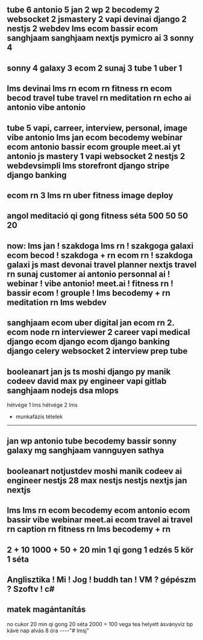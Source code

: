 tube 6
antonio 5
jan 2
wp 2
becodemy 2
websocket 2
jsmastery 2 vapi devinai
django 2
nestjs 2
webdev lms
ecom bassir
ecom sanghjaam
sanghjaam nextjs
pymicro
ai 3
sonny 4
----
sonny 4
galaxy 3
ecom 2
sunaj 3
tube 1
uber 1
-----
lms
devinai
lms rn
ecom rn
fitness rn
ecom becod
travel tube
travel rn
meditation rn
echo ai antonio
vibe antonio
----


tube 5 vapi, carreer, interview, personal, image
vibe antonio
lms jan
ecom becodemy
webinar
ecom antonio
bassir ecom
grouple
meet.ai
yt antonio
js mastery 1 vapi
websocket 2
nestjs 2
webdevsimpli lms
storefront
django stripe
django banking
-----
ecom rn 3
lms rn
uber
fitness
image deploy
----
angol
meditació
qi gong
fitness
séta
500 50 50 20
----
now:
lms jan ! szakdoga
lms rn ! szakgoga galaxi
ecom becod ! szakdoga + rn
ecom rn ! szakdoga galaxi
js mast devonai
travel planner nextjs
travel rn sunaj
customer ai antonio
personnal ai !
webinar !
vibe antonio!
meet.ai !
fitness rn !
bassir ecom !
grouple !
lms becodemy + rn
meditation rn
lms webdev
-----
sanghjaam ecom
uber
digital jan
ecom rn 2.
ecom node rn
interviewer 2
career
vapi medical
django ecom
django ecom
django banking
django celery
websocket 2
interview prep tube
----
booleanart
jan
js
ts
moshi django
py
manik
codeev
david
max
py engineer
vapi
gitlab
sanghjaam nodejs
dsa
mlops
-----
hétvége 1 lms
hétvége 2 lms
+ munkafázis tételek
---
jan
wp
antonio
tube
becodemy
bassir
sonny
galaxy
mg
sanghjaam
vannguyen
sathya
----
booleanart
notjustdev
moshi
manik
codeev
ai engineer
nestjs 28
max
nestjs
nestjs
nextjs
jan nextjs
----
lms
lms rn
ecom becodemy
ecom antonio
ecom bassir
vibe
webinar
meet.ai
ecom 
travel ai
travel rn
caption rn
fitness rn
lms becodemy + rn
----
2 + 10
1000 + 50 + 20 min
1 qi gong
1 edzés 5 kör
1 séta
----
Anglisztika !
Mi !
Jog !
buddh tan !
VM ?
gépészm ?
Szoftv ! c#
----
matek magántanítás
---
no cukor
20 min qi gong
20 séta
2000 + 100
vega
tea helyett ásványvíz
bp kávé nap
alvás 8 óra
----"# lmsj" 
